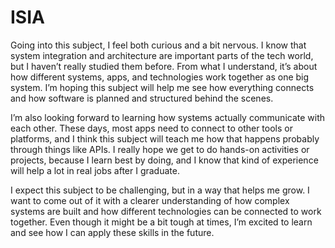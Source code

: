 # ISIA
Going into this subject, I feel both curious and a bit nervous. I know that system integration and architecture are important parts of the tech world, but I haven’t really studied them before. From what I understand, it’s about how different systems, apps, and technologies work together as one big system. I’m hoping this subject will help me see how everything connects and how software is planned and structured behind the scenes.

I’m also looking forward to learning how systems actually communicate with each other. These days, most apps need to connect to other tools or platforms, and I think this subject will teach me how that happens probably through things like APIs. I really hope we get to do hands-on activities or projects, because I learn best by doing, and I know that kind of experience will help a lot in real jobs after I graduate.

I expect this subject to be challenging, but in a way that helps me grow. I want to come out of it with a clearer understanding of how complex systems are built and how different technologies can be connected to work together. Even though it might be a bit tough at times, I’m excited to learn and see how I can apply these skills in the future.
